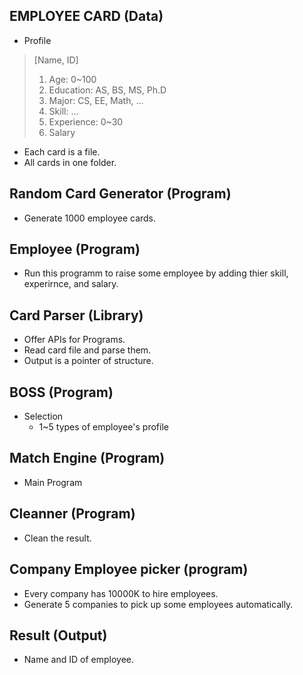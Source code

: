 ## EMPLOYEE CARD (Data) ##
* Profile
>  	[Name, ID] 
> 	1. Age: 0~100	
>  	2. Education: AS, BS, MS, Ph.D
>  	3. Major: CS, EE, Math, ...
>  	4. Skill: ...
>  	5. Experience: 0~30
>  	6. Salary

* Each card is a file.
* All cards in one folder.

## Random Card Generator (Program) ##
* Generate 1000 employee cards.

## Employee (Program) ##
* Run this programm to raise some employee by adding thier skill, experirnce, and salary.

## Card Parser (Library) ##
* Offer APIs for Programs.
* Read card file and parse them.
* Output is a pointer of structure.

## BOSS (Program) ##
* Selection
	*  1~5 types of employee's profile

## Match Engine (Program) ##
* Main Program

## Cleanner (Program) ##
* Clean the result.

## Company Employee picker (program) ##
* Every company has 10000K to hire employees.
* Generate 5 companies to pick up some employees automatically.

## Result (Output) ##
* Name and ID of employee.
